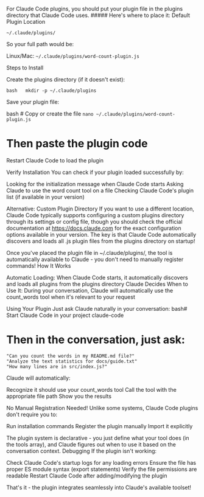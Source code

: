 For Claude Code plugins, you should put your plugin file in the plugins directory that Claude Code uses.    ##### Here's where to place it:
Default Plugin Location

`~/.claude/plugins/`

So your full path would be:


Linux/Mac: `~/.claude/plugins/word-count-plugin.js`

Steps to Install

Create the plugins directory (if it doesn't exist):

`bash   mkdir -p ~/.claude/plugins`

Save your plugin file:

bash   # Copy or create the file
   `nano ~/.claude/plugins/word-count-plugin.js`
   # Then paste the plugin code

Restart Claude Code to load the plugin

Verify Installation
You can check if your plugin loaded successfully by:

Looking for the initialization message when Claude Code starts
Asking Claude to use the word count tool on a file
Checking Claude Code's plugin list (if available in your version)

Alternative: Custom Plugin Directory
If you want to use a different location, Claude Code typically supports configuring a custom plugins directory through its settings or config file, though you should check the official documentation at https://docs.claude.com for the exact configuration options available in your version.
The key is that Claude Code automatically discovers and loads all .js plugin files from the plugins directory on startup!


Once you've placed the plugin file in ~/.claude/plugins/, the tool is automatically available to Claude - you don't need to manually register commands!
How It Works

Automatic Loading: When Claude Code starts, it automatically discovers and loads all plugins from the plugins directory
Claude Decides When to Use It: During your conversation, Claude will automatically use the count_words tool when it's relevant to your request

Using Your Plugin
Just ask Claude naturally in your conversation:
bash# Start Claude Code in your project
claude-code

# Then in the conversation, just ask:
```
"Can you count the words in my README.md file?"
"Analyze the text statistics for docs/guide.txt"
"How many lines are in src/index.js?"
```

Claude will automatically:

Recognize it should use your count_words tool
Call the tool with the appropriate file path
Show you the results

No Manual Registration Needed!
Unlike some systems, Claude Code plugins don't require you to:

Run installation commands
Register the plugin manually
Import it explicitly

The plugin system is declarative - you just define what your tool does (in the tools array), and Claude figures out when to use it based on the conversation context.
Debugging
If the plugin isn't working:

Check Claude Code's startup logs for any loading errors
Ensure the file has proper ES module syntax (export statements)
Verify the file permissions are readable
Restart Claude Code after adding/modifying the plugin

That's it - the plugin integrates seamlessly into Claude's available toolset!